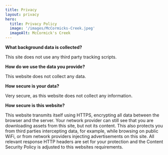 ```yaml
---
title: Privacy
layout: privacy
hero:
  title: Privacy Policy
  image: '/images/McCormicks-Creek.jpeg'
  imageAlt: McCormick's Creek
---
```

**What background data is collected?**

This site does not use any third party tracking scripts.

**How do we use the data you provide?**

This website does not collect any data.

**How secure is your data?**

Very secure, as this website does not collect any information.

**How secure is this website?**

This website transmits itself using HTTPS, encrypting all data between the browser and the server. Your network provider can still see that you are downloading assets from this site, but not its content. This also protects you from third parties intercepting data, for example, while browsing on public WiFi, or from network providers injecting advertisements on this site. All relevant response HTTP headers are set for your protection and the Content Security Policy is adjusted to this websites requirements.
